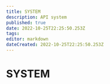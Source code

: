 ```yaml
---
title: SYSTEM
description: API system
published: true
date: 2022-10-25T22:25:50.253Z
tags: 
editor: markdown
dateCreated: 2022-10-25T22:25:50.253Z
---
```


# SYSTEM